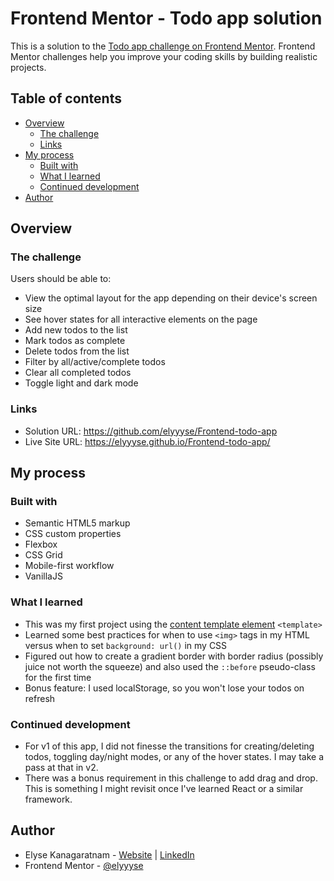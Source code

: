 # Frontend Mentor - Todo app solution

This is a solution to the [Todo app challenge on Frontend Mentor](https://www.frontendmentor.io/challenges/todo-app-Su1_KokOW). Frontend Mentor challenges help you improve your coding skills by building realistic projects. 

## Table of contents

- [Overview](#overview)
  - [The challenge](#the-challenge)
  - [Links](#links)
- [My process](#my-process)
  - [Built with](#built-with)
  - [What I learned](#what-i-learned)
  - [Continued development](#continued-development)
- [Author](#author)

## Overview

### The challenge

Users should be able to:

- View the optimal layout for the app depending on their device's screen size
- See hover states for all interactive elements on the page
- Add new todos to the list
- Mark todos as complete
- Delete todos from the list
- Filter by all/active/complete todos
- Clear all completed todos
- Toggle light and dark mode

### Links

- Solution URL: https://github.com/elyyyse/Frontend-todo-app
- Live Site URL: https://elyyyse.github.io/Frontend-todo-app/

## My process

### Built with

- Semantic HTML5 markup
- CSS custom properties
- Flexbox
- CSS Grid
- Mobile-first workflow
- VanillaJS

### What I learned

- This was my first project using the [content template element](https://developer.mozilla.org/en-US/docs/Web/HTML/Element/template) `<template>`
- Learned some best practices for when to use `<img>` tags in my HTML versus when to set `background: url()` in my CSS
- Figured out how to create a gradient border with border radius (possibly juice not worth the squeeze) and also used the `::before` pseudo-class for the first time
- Bonus feature: I used localStorage, so you won't lose your todos on refresh

### Continued development

- For v1 of this app, I did not finesse the transitions for creating/deleting todos, toggling day/night modes, or any of the hover states. I may take a pass at that in v2.
- There was a bonus requirement in this challenge to add drag and drop. This is something I might revisit once I've learned React or a similar framework.

## Author

- Elyse Kanagaratnam - [Website](https://www.elysekan.com) | [LinkedIn](https://www.linkedin.com/in/elysekanagaratnam)
- Frontend Mentor - [@elyyyse](https://www.frontendmentor.io/profile/elyyyse)
